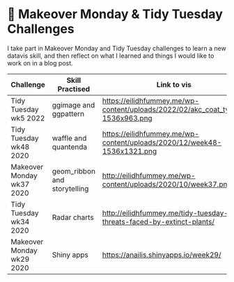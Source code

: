 # 🎨 Makeover Monday & Tidy Tuesday Challenges

I take part in Makeover Monday and Tidy Tuesday challenges to learn a new datavis skill, and then reflect on what I learned and things I would like to work on in a blog post.

|  Challenge  |  Skill Practised  |  Link to vis  | Link to blog post |
|----|----|----|----|
| Tidy Tuesday wk5 2022 | ggimage and ggpattern | https://eilidhfummey.me/wp-content/uploads/2022/02/akc_coat_types-1536x963.png | https://eilidhfummey.me/tidy-tuesday-akc-dog-breed-characteristics/
| Tidy Tuesday wk48 2020 | waffle and quantenda | https://eilidhfummey.me/wp-content/uploads/2020/12/week48-1536x1321.png | https://eilidhfummey.me/tidy-tuesday-family-friendly-trails-in-washington/
| Makeover Monday wk37 2020 | geom_ribbon and storytelling | http://eilidhfummey.me/wp-content/uploads/2020/10/week37.png | http://eilidhfummey.me/makeover-monday-the-gender-pay-gap-in-englands-schools/
| Tidy Tuesday wk34 2020 | Radar charts | http://eilidhfummey.me/tidy-tuesday-threats-faced-by-extinct-plants/ | http://eilidhfummey.me/tidy-tuesday-threats-faced-by-extinct-plants/
| Makeover Monday wk29 2020 | Shiny apps | https://anailis.shinyapps.io/week29/ | http://eilidhfummey.me/makeover-monday-religion-and-acceptance-of-homosexuality/
